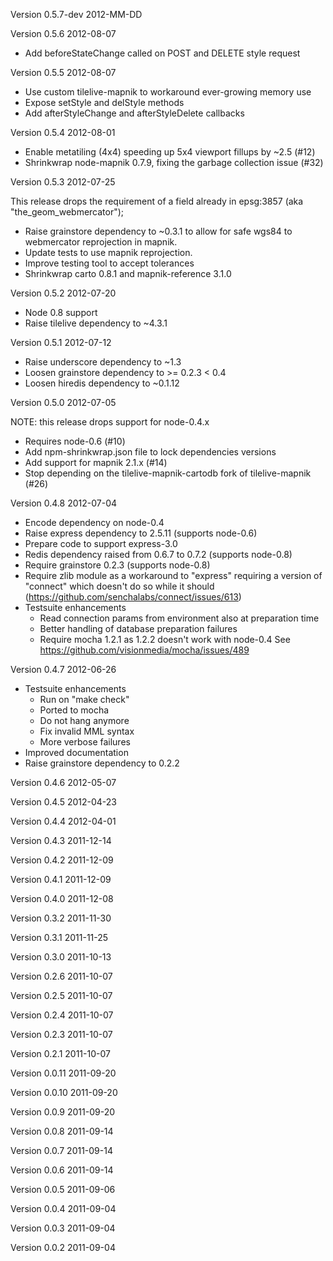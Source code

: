 Version 0.5.7-dev
2012-MM-DD

Version 0.5.6
2012-08-07

 - Add beforeStateChange called on POST and DELETE style request

Version 0.5.5
2012-08-07

 - Use custom tilelive-mapnik to workaround ever-growing memory use 
 - Expose setStyle and delStyle methods
 - Add afterStyleChange and afterStyleDelete callbacks

Version 0.5.4
2012-08-01

 - Enable metatiling (4x4) speeding up 5x4 viewport fillups by ~2.5 (#12)
 - Shrinkwrap node-mapnik 0.7.9, fixing the garbage collection issue (#32)

Version 0.5.3
2012-07-25

This release drops the requirement of a field already in epsg:3857
(aka "the_geom_webmercator");

 - Raise grainstore dependency to ~0.3.1 to allow for safe 
   wgs84 to webmercator reprojection in mapnik.
 - Update tests to use mapnik reprojection.
 - Improve testing tool to accept tolerances
 - Shrinkwrap carto 0.8.1 and mapnik-reference 3.1.0 

Version 0.5.2
2012-07-20

 - Node 0.8 support
 - Raise tilelive dependency to ~4.3.1

Version 0.5.1
2012-07-12

 - Raise underscore dependency to ~1.3 
 - Loosen grainstore dependency to >= 0.2.3 < 0.4
 - Loosen hiredis dependency to ~0.1.12

Version 0.5.0
2012-07-05

 NOTE: this release drops support for node-0.4.x

 - Requires node-0.6 (#10) 
 - Add npm-shrinkwrap.json file to lock dependencies versions
 - Add support for mapnik 2.1.x (#14)
 - Stop depending on the tilelive-mapnik-cartodb fork of tilelive-mapnik (#26)

Version 0.4.8
2012-07-04

 - Encode dependency on node-0.4
 - Raise express dependency to 2.5.11 (supports node-0.6)
 - Prepare code to support express-3.0
 - Redis dependency raised from 0.6.7 to 0.7.2 (supports node-0.8)
 - Require grainstore 0.2.3  (supports node-0.8)
 - Require zlib module as a workaround to "express"
   requiring a version of "connect" which doesn't do so
   while it should (https://github.com/senchalabs/connect/issues/613)
 - Testsuite enhancements
   - Read connection params from environment also at preparation time
   - Better handling of database preparation failures
   - Require mocha 1.2.1 as 1.2.2 doesn't work with node-0.4
     See https://github.com/visionmedia/mocha/issues/489

Version 0.4.7
2012-06-26

 - Testsuite enhancements
   - Run on "make check"
   - Ported to mocha
   - Do not hang anymore
   - Fix invalid MML syntax
   - More verbose failures
 - Improved documentation 
 - Raise grainstore dependency to 0.2.2

Version 0.4.6
2012-05-07

Version 0.4.5
2012-04-23

Version 0.4.4
2012-04-01

Version 0.4.3
2011-12-14

Version 0.4.2
2011-12-09

Version 0.4.1
2011-12-09

Version 0.4.0
2011-12-08

Version 0.3.2
2011-11-30

Version 0.3.1
2011-11-25

Version 0.3.0
2011-10-13

Version 0.2.6
2011-10-07

Version 0.2.5
2011-10-07

Version 0.2.4
2011-10-07

Version 0.2.3
2011-10-07

Version 0.2.1
2011-10-07

Version 0.0.11
2011-09-20

Version 0.0.10
2011-09-20

Version 0.0.9
2011-09-20

Version 0.0.8
2011-09-14

Version 0.0.7
2011-09-14

Version 0.0.6
2011-09-14

Version 0.0.5
2011-09-06

Version 0.0.4
2011-09-04

Version 0.0.3
2011-09-04

Version 0.0.2
2011-09-04

